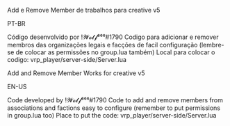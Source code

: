 Add e Remove Member de trabalhos para creative v5

PT-BR

Código desenvolvido por !𝓦𝓸𝓵𝓯⁶⁶⁶#1790
Codigo para adicionar e remover membros das organizações legais e facções de facil configuração (lembre-se de colocar as permissões no group.lua também)
Local para colocar o codigo: vrp_player/server-side/Server.lua


Add and Remove Member Works for creative v5

EN-US

Code developed by !𝓦𝓸𝓵𝓯⁶⁶⁶#1790
Code to add and remove members from associations and factions easy to configure (remember to put permissions in group.lua too)
Place to put the code: vrp_player/server-side/Server.lua
